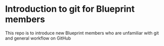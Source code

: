 # Introduction to git for Blueprint members
This repo is to introduce new Blueprint members who are unfamiliar with git and general workflow on GitHub